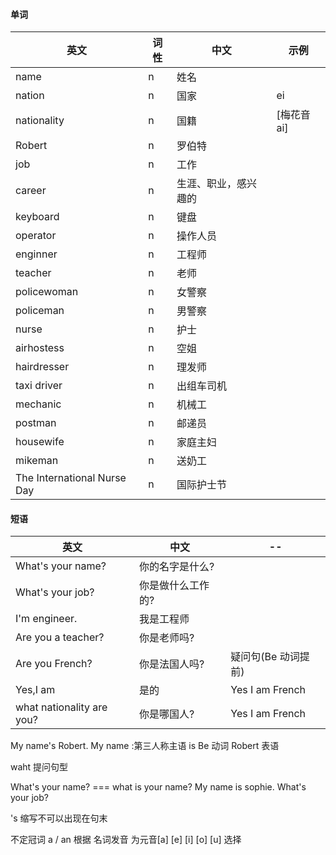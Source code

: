 #### 单词

| 英文                        | 词性 | 中文                 | 示例        |
| --------------------------- | ---- | -------------------- | ----------- |
| name                        | n    | 姓名                 |             |
| nation                      | n    | 国家                 | ei          |
| nationality                 | n    | 国籍                 | [梅花音 ai] |
| Robert                      | n    | 罗伯特               |             |
| job                         | n    | 工作                 |             |
| career                      | n    | 生涯、职业，感兴趣的 |             |
| keyboard                    | n    | 键盘                 |             |
| operator                    | n    | 操作人员             |             |
| enginner                    | n    | 工程师               |             |
| teacher                     | n    | 老师                 |             |
| policewoman                 | n    | 女警察               |             |
| policeman                   | n    | 男警察               |             |
| nurse                       | n    | 护士                 |             |
| airhostess                  | n    | 空姐                 |             |
| hairdresser                 | n    | 理发师               |             |
| taxi driver                 | n    | 出组车司机           |             |
| mechanic                    | n    | 机械工               |             |
| postman                     | n    | 邮递员               |             |
| housewife                   | n    | 家庭主妇             |             |
| mikeman                     | n    | 送奶工               |             |
| The International Nurse Day | n    | 国际护士节           |             |

#### 短语

| 英文                      | 中文              | --                  |
| ------------------------- | ----------------- | ------------------- |
| What's your name?         | 你的名字是什么?   |                     |
| What's your job?          | 你是做什么工作的? |                     |
| I'm engineer.             | 我是工程师        |                     |
| Are you a teacher?        | 你是老师吗?       |                     |
| Are you French?           | 你是法国人吗?     | 疑问句(Be 动词提前) |
| Yes,I am                  | 是的              | Yes I am French     |
| what nationality are you? | 你是哪国人?       | Yes I am French     |

My name's Robert.
My name :第三人称主语
is Be 动词
Robert 表语

waht 提问句型

What's your name? === what is your name?
My name is sophie.
What's your job?

's 缩写不可以出现在句末

不定冠词 a / an 根据 名词发音 为元音[a] [e] [i] [o] [u] 选择
